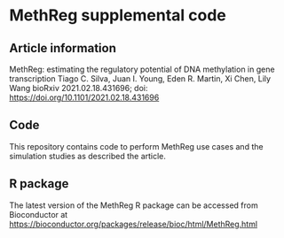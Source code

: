 # MethReg supplemental code

## Article information

MethReg: estimating the regulatory potential of DNA methylation in gene transcription
Tiago C. Silva, Juan I. Young, Eden R. Martin, Xi Chen, Lily Wang
bioRxiv 2021.02.18.431696; doi: https://doi.org/10.1101/2021.02.18.431696

## Code

This repository contains code to perform MethReg use cases and the simulation studies as described the article.

## R package
The latest version of the MethReg R package can be accessed from Bioconductor at https://bioconductor.org/packages/release/bioc/html/MethReg.html
